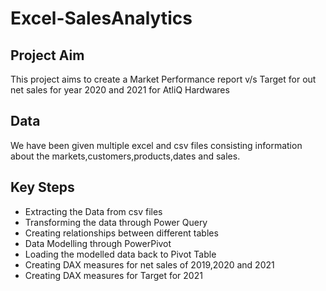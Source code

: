# Excel-SalesAnalytics
<h2>Project Aim</h2>
<p>This project aims to create a Market Performance report v/s Target for out net sales for year 2020 and 2021 for AtliQ Hardwares </p>
<h2>Data</h2>
<p>We have been given multiple excel and csv files consisting information about the markets,customers,products,dates and sales.</p>
<h2>Key Steps</h2>
<ul>
  <li>Extracting the Data from csv files</li>
  <li>Transforming the data through Power Query</li>
  <li>Creating relationships between different tables</li>
  <li>Data Modelling through PowerPivot</li>
  <li>Loading the modelled data back to Pivot Table</li>
  <li>Creating DAX measures for net sales of 2019,2020 and 2021</li>
  <li>Creating DAX measures for Target for 2021</li>
</ul>

